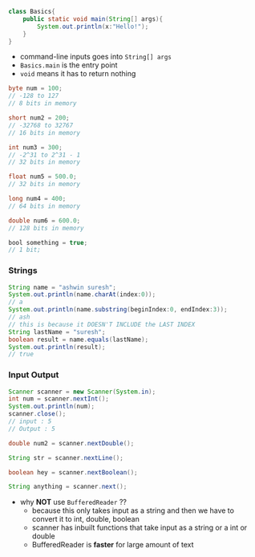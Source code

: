 ```java
class Basics{
	public static void main(String[] args){
		System.out.println(x:"Hello!");
	}
}
```

- command-line inputs goes into `String[] args`
- `Basics.main` is the entry point
- `void` means it has to return nothing

```java
byte num = 100;
// -128 to 127
// 8 bits in memory

short num2 = 200;
// -32768 to 32767
// 16 bits in memory

int num3 = 300;
// -2^31 to 2^31 - 1
// 32 bits in memory

float num5 = 500.0;
// 32 bits in memory

long num4 = 400;
// 64 bits in memory

double num6 = 600.0;
// 128 bits in memory
```

```java
bool something = true;
// 1 bit;
```

### Strings
```java
String name = "ashwin suresh";
System.out.println(name.charAt(index:0));
// a
System.out.println(name.substring(beginIndex:0, endIndex:3));
// ash
// this is because it DOESN'T INCLUDE the LAST INDEX
String lastName = "suresh";
boolean result = name.equals(lastName);
System.out.println(result);
// true
```

### Input Output
```java
Scanner scanner = new Scanner(System.in);
int num = scanner.nextInt();
System.out.println(num);
scanner.close();
// input : 5
// Output : 5

double num2 = scanner.nextDouble();

String str = scanner.nextLine();

boolean hey = scanner.nextBoolean();

String anything = scanner.next();
```

- why **NOT** use `BufferedReader` ?? 
	- because this only takes input as a string and then we have to convert it to int, double, boolean
	- scanner has inbuilt functions that take input as a string or a int or double
	- BufferedReader is **faster** for large amount of text


